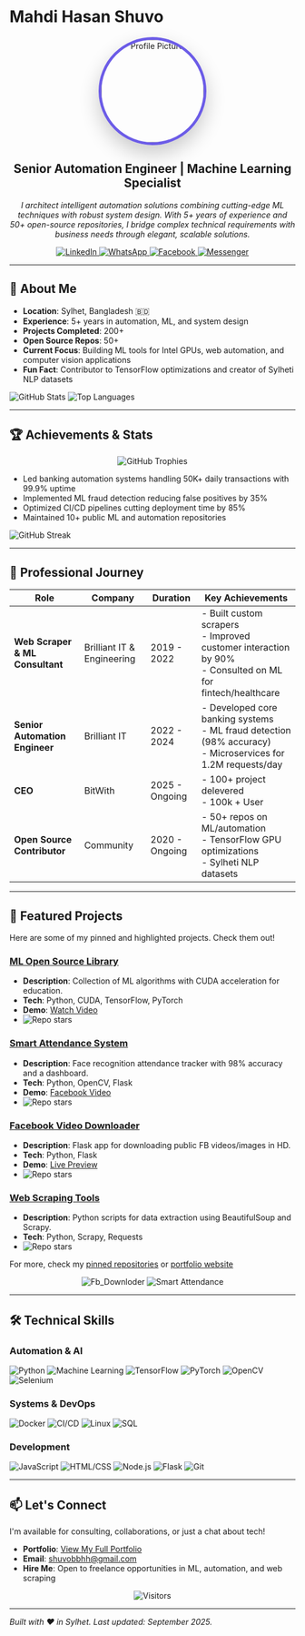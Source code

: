 # Mahdi Hasan Shuvo



<p align="center">
  <img src="https://avatars.githubusercontent.com/u/102132190?v=4" alt="Profile Picture" width="180" height="180" style="border-radius:50%; border:5px solid #6c5ce7; box-shadow:0 15px 35px rgba(0,0,0,0.2);">
</p>

<h2 align="center">Senior Automation Engineer | Machine Learning Specialist</h2>

<p align="center">
  <em>I architect intelligent automation solutions combining cutting-edge ML techniques with robust system design. With 5+ years of experience and 50+ open-source repositories, I bridge complex technical requirements with business needs through elegant, scalable solutions.</em>
</p>

<p align="center">
  <a href="https://www.linkedin.com/in/mahdi-hasan-63376427a" target="_blank">
    <img src="https://img.shields.io/badge/LinkedIn-0077B5?style=for-the-badge&logo=linkedin&logoColor=white" alt="LinkedIn">
  </a>
  <a href="https://wa.me/message/MGTHUOBQNSANB1" target="_blank">
    <img src="https://img.shields.io/badge/WhatsApp-25D366?style=for-the-badge&logo=whatsapp&logoColor=white" alt="WhatsApp">
  </a>
  <a href="https://www.facebook.com/bk4human" target="_blank">
    <img src="https://img.shields.io/badge/Facebook-1877F2?style=for-the-badge&logo=facebook&logoColor=white" alt="Facebook">
  </a>
  <a href="https://m.me/mahdi.hasan.shuvo" target="_blank">
    <img src="https://img.shields.io/badge/Messenger-00B2FF?style=for-the-badge&logo=messenger&logoColor=white" alt="Messenger">
  </a>
</p>

---

## 🚀 About Me

- **Location**: Sylhet, Bangladesh 🇧🇩
- **Experience**: 5+ years in automation, ML, and system design
- **Projects Completed**: 200+
- **Open Source Repos**: 50+
- **Current Focus**: Building ML tools for Intel GPUs, web automation, and computer vision applications
- **Fun Fact**: Contributor to TensorFlow optimizations and creator of Sylheti NLP datasets

![GitHub Stats](https://github-readme-stats.vercel.app/api?username=Mahdi-hasan-shuvo&theme=radical&hide_border=true&include_all_commits=true&count_private=true)
![Top Languages](https://github-readme-stats.vercel.app/api/top-langs/?username=Mahdi-hasan-shuvo&theme=radical&hide_border=true&include_all_commits=true&count_private=true&layout=compact)

---

## 🏆 Achievements & Stats

<p align="center">
  <img src="https://github-profile-trophy.vercel.app/?username=Mahdi-hasan-shuvo&theme=radical&no-frame=true&margin-w=15&column=4" alt="GitHub Trophies">
</p>

- Led banking automation systems handling 50K+ daily transactions with 99.9% uptime
- Implemented ML fraud detection reducing false positives by 35%
- Optimized CI/CD pipelines cutting deployment time by 85%
- Maintained 10+ public ML and automation repositories

![GitHub Streak](https://github-readme-streak-stats.herokuapp.com/?user=Mahdi-hasan-shuvo&theme=radical&hide_border=true)

---

## 💼 Professional Journey

| Role | Company | Duration | Key Achievements |
|------|---------|----------|------------------|
| **Web Scraper & ML Consultant** | Brilliant IT & Engineering | 2019 - 2022 | - Built custom scrapers<br>- Improved customer interaction by 90%<br>- Consulted on ML for fintech/healthcare |
| **Senior Automation Engineer** | Brilliant IT | 2022 - 2024 | - Developed core banking systems<br>- ML fraud detection (98% accuracy)<br>- Microservices for 1.2M requests/day |
| **CEO** | BitWith | 2025 - Ongoing | - 100+ project delevered <br>- 100k + User |
| **Open Source Contributor** | Community | 2020 - Ongoing | - 50+ repos on ML/automation<br>- TensorFlow GPU optimizations<br>- Sylheti NLP datasets |

---

## 🌟 Featured Projects

Here are some of my pinned and highlighted projects. Check them out!

### [ML Open Source Library](https://github.com/Mahdi-hasan-shuvo/ML-opensource-project)
- **Description**: Collection of ML algorithms with CUDA acceleration for education.
- **Tech**: Python, CUDA, TensorFlow, PyTorch
- **Demo**: [Watch Video](https://github.com/Mahdi-hasan-shuvo/ML-opensource-project/blob/main/demo.mp4)
- ![Repo stars](https://img.shields.io/github/stars/Mahdi-hasan-shuvo/ML-opensource-project?style=social)

### [Smart Attendance System](https://github.com/Mahdi-hasan-shuvo/smart-attendance)
- **Description**: Face recognition attendance tracker with 98% accuracy and a dashboard.
- **Tech**: Python, OpenCV, Flask
- **Demo**: [Facebook Video](https://www.facebook.com/watch/?v=407900174) <!-- Update with actual link if available -->
- ![Repo stars](https://img.shields.io/github/stars/Mahdi-hasan-shuvo/smart-attendance?style=social)

### [Facebook Video Downloader](https://github.com/Mahdi-hasan-shuvo/Fb_Downloder)
- **Description**: Flask app for downloading public FB videos/images in HD.
- **Tech**: Python, Flask
- **Demo**: [Live Preview](https://fb-downloder.onrender.com/) <!-- Add if hosted -->
- ![Repo stars](https://img.shields.io/github/stars/Mahdi-hasan-shuvo/Fb_Downloder?style=social)

### [Web Scraping Tools](https://github.com/Mahdi-hasan-shuvo/Web-scraping)
- **Description**: Python scripts for data extraction using BeautifulSoup and Scrapy.
- **Tech**: Python, Scrapy, Requests
- ![Repo stars](https://img.shields.io/github/stars/Mahdi-hasan-shuvo/Web-scraping?style=social)

For more, check my [pinned repositories](https://github.com/Mahdi-hasan-shuvo?tab=repositories) or [portfolio website](https://mahdi-hasan-shuvo.github.io/) <!-- Host the provided HTML on GitHub Pages and link here -->

<p align="center">
  <img src="https://github-readme-stats.vercel.app/api/pin/?username=Mahdi-hasan-shuvo&repo=Fb_Downloder&theme=radical" alt="Fb_Downloder">
  <img src="https://github-readme-stats.vercel.app/api/pin/?username=Mahdi-hasan-shuvo&repo=smart-attendance&theme=radical" alt="Smart Attendance">
</p>

---

## 🛠️ Technical Skills

### Automation & AI
![Python](https://img.shields.io/badge/Python-3776AB?style=for-the-badge&logo=python&logoColor=white)
![Machine Learning](https://img.shields.io/badge/Machine%20Learning-FF6F00?style=for-the-badge&logo=tensorflow&logoColor=white)
![TensorFlow](https://img.shields.io/badge/TensorFlow-FF6F00?style=for-the-badge&logo=tensorflow&logoColor=white)
![PyTorch](https://img.shields.io/badge/PyTorch-EE4C2C?style=for-the-badge&logo=pytorch&logoColor=white)
![OpenCV](https://img.shields.io/badge/OpenCV-5C3EE8?style=for-the-badge&logo=opencv&logoColor=white)
![Selenium](https://img.shields.io/badge/Selenium-43B02A?style=for-the-badge&logo=selenium&logoColor=white)

### Systems & DevOps
![Docker](https://img.shields.io/badge/Docker-2496ED?style=for-the-badge&logo=docker&logoColor=white)
![CI/CD](https://img.shields.io/badge/CI%2FCD-000000?style=for-the-badge&logo=jenkins&logoColor=white)
![Linux](https://img.shields.io/badge/Linux-FCC624?style=for-the-badge&logo=linux&logoColor=black)
![SQL](https://img.shields.io/badge/SQL-4479A1?style=for-the-badge&logo=postgresql&logoColor=white)

### Development
![JavaScript](https://img.shields.io/badge/JavaScript-F7DF1E?style=for-the-badge&logo=javascript&logoColor=black)
![HTML/CSS](https://img.shields.io/badge/HTML5-E34F26?style=for-the-badge&logo=html5&logoColor=white)
![Node.js](https://img.shields.io/badge/Node.js-339933?style=for-the-badge&logo=nodedotjs&logoColor=white)
![Flask](https://img.shields.io/badge/Flask-000000?style=for-the-badge&logo=flask&logoColor=white)
![Git](https://img.shields.io/badge/Git-F05032?style=for-the-badge&logo=git&logoColor=white)

---

## 📫 Let's Connect

I'm available for consulting, collaborations, or just a chat about tech!

- **Portfolio**: [View My Full Portfolio](https://mahdi-hasan-shuvo.github.io/) <!-- Set up GitHub Pages with your HTML -->
- **Email**: shuvobbhh@gmail.com <!-- Add your email if you want -->
- **Hire Me**: Open to freelance opportunities in ML, automation, and web scraping

<p align="center">
  <img src="https://visitor-badge.laobi.icu/badge?page_id=Mahdi-hasan-shuvo.Mahdi-hasan-shuvo" alt="Visitors">
</p>

---

*Built with ❤️ in Sylhet. Last updated: September 2025.*
